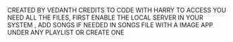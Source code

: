 CREATED BY VEDANTH
CREDITS TO CODE WITH HARRY
TO ACCESS YOU NEED ALL THE FILES,
FIRST ENABLE THE LOCAL SERVER IN YOUR SYSTEM ,
ADD SONGS IF NEEDED IN SONGS FILE WITH A IMAGE APP UNDER ANY PLAYLIST OR CREATE ONE
